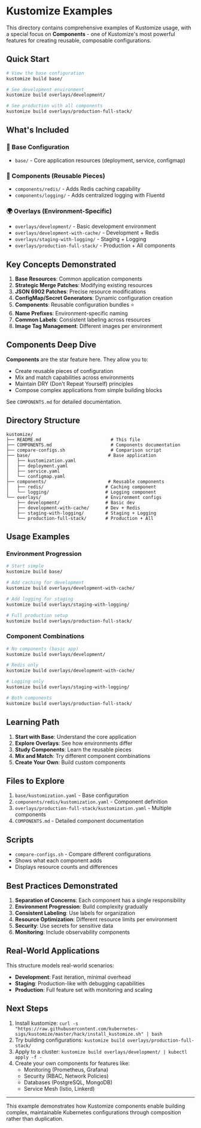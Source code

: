 # Kustomize Examples

This directory contains comprehensive examples of Kustomize usage, with a special focus on **Components** - one of Kustomize's most powerful features for creating reusable, composable configurations.

## Quick Start

```bash
# View the base configuration
kustomize build base/

# See development environment
kustomize build overlays/development/

# See production with all components
kustomize build overlays/production-full-stack/
```

## What's Included

### 📁 Base Configuration

- `base/` - Core application resources (deployment, service, configmap)

### 🧩 Components (Reusable Pieces)

- `components/redis/` - Adds Redis caching capability
- `components/logging/` - Adds centralized logging with Fluentd

### 🌍 Overlays (Environment-Specific)

- `overlays/development/` - Basic development environment
- `overlays/development-with-cache/` - Development + Redis
- `overlays/staging-with-logging/` - Staging + Logging
- `overlays/production-full-stack/` - Production + All components

## Key Concepts Demonstrated

1. **Base Resources**: Common application components
2. **Strategic Merge Patches**: Modifying existing resources
3. **JSON 6902 Patches**: Precise resource modifications
4. **ConfigMap/Secret Generators**: Dynamic configuration creation
5. **Components**: Reusable configuration bundles ⭐
6. **Name Prefixes**: Environment-specific naming
7. **Common Labels**: Consistent labeling across resources
8. **Image Tag Management**: Different images per environment

## Components Deep Dive

**Components** are the star feature here. They allow you to:

- Create reusable pieces of configuration
- Mix and match capabilities across environments
- Maintain DRY (Don't Repeat Yourself) principles
- Compose complex applications from simple building blocks

See `COMPONENTS.md` for detailed documentation.

## Directory Structure

```
kustomize/
├── README.md                          # This file
├── COMPONENTS.md                      # Components documentation
├── compare-configs.sh                 # Comparison script
├── base/                             # Base application
│   ├── kustomization.yaml
│   ├── deployment.yaml
│   ├── service.yaml
│   └── configmap.yaml
├── components/                       # Reusable components
│   ├── redis/                       # Caching component
│   └── logging/                     # Logging component
└── overlays/                        # Environment configs
    ├── development/                 # Basic dev
    ├── development-with-cache/      # Dev + Redis
    ├── staging-with-logging/        # Staging + Logging
    └── production-full-stack/       # Production + All
```

## Usage Examples

### Environment Progression

```bash
# Start simple
kustomize build base/

# Add caching for development
kustomize build overlays/development-with-cache/

# Add logging for staging
kustomize build overlays/staging-with-logging/

# Full production setup
kustomize build overlays/production-full-stack/
```

### Component Combinations

```bash
# No components (basic app)
kustomize build overlays/development/

# Redis only
kustomize build overlays/development-with-cache/

# Logging only
kustomize build overlays/staging-with-logging/

# Both components
kustomize build overlays/production-full-stack/
```

## Learning Path

1. **Start with Base**: Understand the core application
2. **Explore Overlays**: See how environments differ
3. **Study Components**: Learn the reusable pieces
4. **Mix and Match**: Try different component combinations
5. **Create Your Own**: Build custom components

## Files to Explore

1. `base/kustomization.yaml` - Base configuration
2. `components/redis/kustomization.yaml` - Component definition
3. `overlays/production-full-stack/kustomization.yaml` - Multiple components
4. `COMPONENTS.md` - Detailed component documentation

## Scripts

- `compare-configs.sh` - Compare different configurations
- Shows what each component adds
- Displays resource counts and differences

## Best Practices Demonstrated

1. **Separation of Concerns**: Each component has a single responsibility
2. **Environment Progression**: Build complexity gradually
3. **Consistent Labeling**: Use labels for organization
4. **Resource Optimization**: Different resource limits per environment
5. **Security**: Use secrets for sensitive data
6. **Monitoring**: Include observability components

## Real-World Applications

This structure models real-world scenarios:

- **Development**: Fast iteration, minimal overhead
- **Staging**: Production-like with debugging capabilities
- **Production**: Full feature set with monitoring and scaling

## Next Steps

1. Install kustomize: `curl -s "https://raw.githubusercontent.com/kubernetes-sigs/kustomize/master/hack/install_kustomize.sh" | bash`
2. Try building configurations: `kustomize build overlays/production-full-stack/`
3. Apply to a cluster: `kustomize build overlays/development/ | kubectl apply -f -`
4. Create your own components for features like:
   - Monitoring (Prometheus, Grafana)
   - Security (RBAC, Network Policies)
   - Databases (PostgreSQL, MongoDB)
   - Service Mesh (Istio, Linkerd)

---

This example demonstrates how Kustomize components enable building complex, maintainable Kubernetes configurations through composition rather than duplication.
